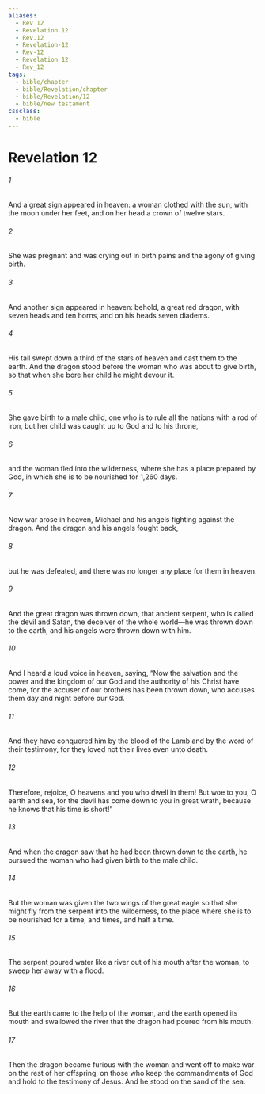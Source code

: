 ```yaml
---
aliases:
  - Rev 12
  - Revelation.12
  - Rev.12
  - Revelation-12
  - Rev-12
  - Revelation_12
  - Rev_12
tags:
  - bible/chapter
  - bible/Revelation/chapter
  - bible/Revelation/12
  - bible/new testament
cssclass:
  - bible
---
```


# Revelation 12

###### 1
And a great sign appeared in heaven: a woman clothed with the sun, with the moon under her feet, and on her head a crown of twelve stars.
###### 2
She was pregnant and was crying out in birth pains and the agony of giving birth.
###### 3
And another sign appeared in heaven: behold, a great red dragon, with seven heads and ten horns, and on his heads seven diadems.
###### 4
His tail swept down a third of the stars of heaven and cast them to the earth. And the dragon stood before the woman who was about to give birth, so that when she bore her child he might devour it.
###### 5
She gave birth to a male child, one who is to rule all the nations with a rod of iron, but her child was caught up to God and to his throne,
###### 6
and the woman fled into the wilderness, where she has a place prepared by God, in which she is to be nourished for 1,260 days.
###### 7
Now war arose in heaven, Michael and his angels fighting against the dragon. And the dragon and his angels fought back,
###### 8
but he was defeated, and there was no longer any place for them in heaven.
###### 9
And the great dragon was thrown down, that ancient serpent, who is called the devil and Satan, the deceiver of the whole world—he was thrown down to the earth, and his angels were thrown down with him.
###### 10
And I heard a loud voice in heaven, saying, “Now the salvation and the power and the kingdom of our God and the authority of his Christ have come, for the accuser of our brothers has been thrown down, who accuses them day and night before our God.
###### 11
And they have conquered him by the blood of the Lamb and by the word of their testimony, for they loved not their lives even unto death.
###### 12
Therefore, rejoice, O heavens and you who dwell in them! But woe to you, O earth and sea, for the devil has come down to you in great wrath, because he knows that his time is short!”
###### 13
And when the dragon saw that he had been thrown down to the earth, he pursued the woman who had given birth to the male child.
###### 14
But the woman was given the two wings of the great eagle so that she might fly from the serpent into the wilderness, to the place where she is to be nourished for a time, and times, and half a time.
###### 15
The serpent poured water like a river out of his mouth after the woman, to sweep her away with a flood.
###### 16
But the earth came to the help of the woman, and the earth opened its mouth and swallowed the river that the dragon had poured from his mouth.
###### 17
Then the dragon became furious with the woman and went off to make war on the rest of her offspring, on those who keep the commandments of God and hold to the testimony of Jesus. And he stood on the sand of the sea.


